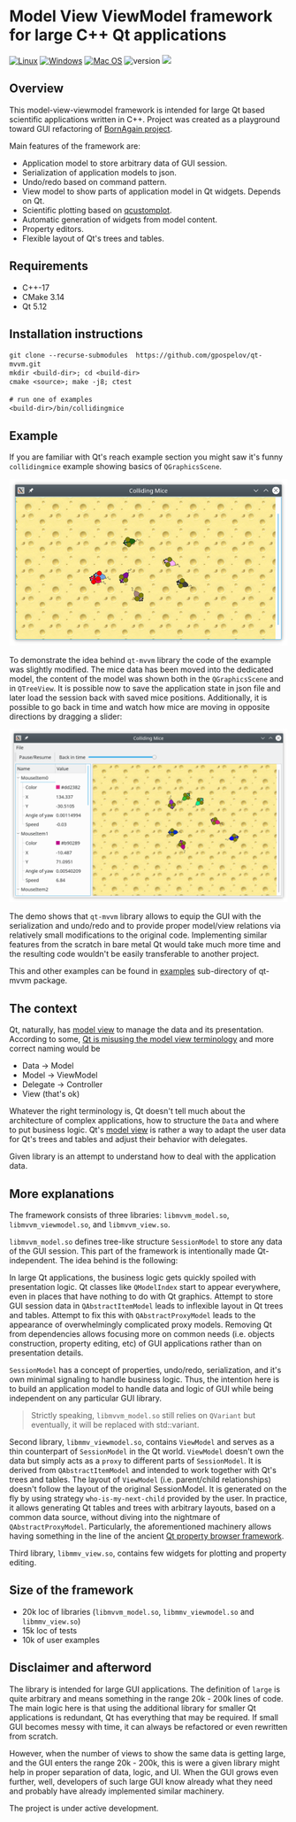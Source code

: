 # Model View ViewModel framework for large C++ Qt applications

[![Linux](https://github.com/gpospelov/qt-mvvm/workflows/Linux/badge.svg?branch=master)](https://github.com/gpospelov/qt-mvvm/actions?query=workflow%3ALinux)
[![Windows](https://github.com/gpospelov/qt-mvvm/workflows/Windows/badge.svg?branch=master)](https://github.com/gpospelov/qt-mvvm/actions?query=workflow%3AWindows)
[![Mac OS](https://github.com/gpospelov/qt-mvvm/workflows/MacOS/badge.svg?branch=master)](https://github.com/gpospelov/qt-mvvm/actions?query=workflow%3AMacOS)
![version](https://img.shields.io/badge/version-0.2.0-blue)
![](https://tokei.rs/b1/github/gpospelov/qt-mvvm/?category=code)

## Overview

This model-view-viewmodel framework is intended for large Qt based scientific
applications written in C++. Project was created as a playground toward GUI
refactoring of [BornAgain project](https://www.bornagainproject.org).

Main features of the framework are:

+ Application model to store arbitrary data of GUI session.
+ Serialization of application models to json.
+ Undo/redo based on command pattern.
+ View model to show parts of application model in Qt widgets. Depends on Qt.
+ Scientific plotting based on [qcustomplot](https://www.qcustomplot.com/).
+ Automatic generation of widgets from model content.
+ Property editors.
+ Flexible layout of Qt's trees and tables.

## Requirements

+ C++-17
+ CMake 3.14
+ Qt 5.12

## Installation instructions

```
git clone --recurse-submodules  https://github.com/gpospelov/qt-mvvm.git
mkdir <build-dir>; cd <build-dir>
cmake <source>; make -j8; ctest

# run one of examples
<build-dir>/bin/collidingmice
```

## Example

If you are familiar with Qt's reach example section you might saw
it's funny `collidingmice` example showing basics of
`QGraphicsScene`.

![alt text](doc/assets/colliding-mice-before.png)

To demonstrate the idea behind `qt-mvvm` library the code of the example was
slightly modified. The mice data has been moved into the dedicated model, the
content of the model was shown both in the `QGraphicsScene` and in `QTreeView`.
It is possible now to save the application state in json file and later load the
session back with saved mice positions. Additionally, it is possible to go back
in time and watch how mice are moving in opposite directions by dragging a
slider:

![alt text](doc/assets/colliding-mice-after.png)

The demo shows that `qt-mvvm` library allows to equip the GUI with the
serialization and undo/redo and to provide proper model/view relations via
relatively small modifications to the original code. Implementing similar
features from the scratch in bare metal Qt would take much more time and the
resulting code wouldn't be easily transferable to another project.

This and other examples can be found in [examples](examples/README.md)
sub-directory of qt-mvvm package.

## The context

Qt, naturally, has [model
view](https://doc.qt.io/qt-5/model-view-programming.html) to manage the data and
its presentation. According to some, [Qt is misusing the model view
terminology](https://stackoverflow.com/questions/5543198/why-qt-is-misusing-model-view-terminology)
and more correct naming would be

+ Data -> Model
+ Model -> ViewModel
+ Delegate -> Controller
+ View (that's ok)

Whatever the right terminology is, Qt doesn't tell much about the architecture
of complex applications, how to structure the `Data` and where to put business
logic. Qt's [model view](https://doc.qt.io/qt-5/model-view-programming.html) is
rather a way to adapt the user data for Qt's trees and tables and adjust their
behavior with delegates.

Given library is an attempt to understand how to deal with the application data.

## More explanations

The framework consists of three libraries: `libmvvm_model.so`,
`libmvvm_viewmodel.so`, and `libmvvm_view.so`.

`libmvvm_model.so` defines tree-like structure `SessionModel` to store any data
of the GUI session. This part of the framework is intentionally made
Qt-independent. The idea behind is the following:

In large Qt applications, the business logic gets quickly spoiled with
presentation logic. Qt classes like `QModelIndex` start to appear everywhere,
even in places that have nothing to do with Qt graphics. Attempt to store GUI
session data in `QAbstractItemModel` leads to inflexible layout in Qt trees and
tables. Attempt to fix this with `QAbstractProxyModel` leads to the appearance
of overwhelmingly complicated proxy models. Removing Qt from dependencies allows
focusing more on common needs (i.e. objects construction, property editing, etc)
of GUI applications rather than on presentation details.

`SessionModel` has a concept of properties, undo/redo, serialization, and it's
own minimal signaling to handle business logic. Thus, the intention here is to
build an application model to handle data and logic of GUI  while being
independent on any particular GUI library.

> Strictly speaking, `libmvvm_model.so` still relies on `QVariant` but
> eventually, it will be replaced with std::variant.

Second library, `libmmv_viewmodel.so`, contains `ViewModel` and serves as a thin
counterpart of `SessionModel` in the Qt world. `ViewModel` doesn't own the data
but simply acts as a `proxy` to different parts of `SessionModel`. It is derived
from `QAbstractItemModel` and intended to work together with Qt's trees and
tables. The layout of `ViewModel` (i.e. parent/child relationships) doesn't
follow the layout of the original SessionModel. It is generated on the fly by
using strategy `who-is-my-next-child` provided by the user. In practice, it
allows generating Qt tables and trees with arbitrary layouts, based on a common
data source, without diving into the nightmare of `QAbstractProxyModel`.
Particularly, the aforementioned machinery allows having something in the line
of the ancient [Qt property browser
framework](https://doc.qt.io/archives/qq/qq18-propertybrowser.html). 

Third library, `libmmv_view.so`, contains few widgets for plotting and property
editing.

## Size of the framework

+ 20k loc of libraries (`libmvvm_model.so`, `libmmv_viewmodel.so` and `libmmv_view.so`)
+ 15k loc of tests
+ 10k of user examples

## Disclaimer and afterword

The library is intended for large GUI applications. The definition of `large` is
quite arbitrary and means something in the range 20k - 200k lines of code. The
main logic here is that using the additional library for smaller Qt applications
is redundant, Qt has everything that may be required. If small GUI becomes messy
with time, it can always be refactored or even rewritten from scratch.

However, when the number of views to show the same data is getting large, and
the GUI enters the range 20k - 200k, this is were a given library might help in
proper separation of data, logic, and UI. When the GUI grows even further, well,
developers of such large GUI know already what they need and probably have
already implemented similar machinery.

The project is under active development.


